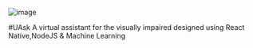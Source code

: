![image](https://user-images.githubusercontent.com/62239826/117533340-de8e6400-b009-11eb-871c-f643f1401e43.png)

#UAsk
A virtual assistant for the visually impaired designed using React Native,NodeJS & Machine Learning 
